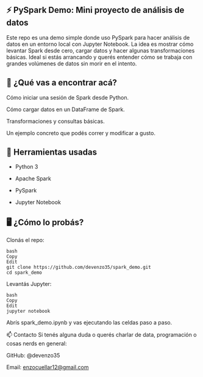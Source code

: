 ## ⚡️ PySpark Demo: Mini proyecto de análisis de datos
Este repo es una demo simple donde uso PySpark para hacer análisis de datos en un entorno local con Jupyter Notebook.
La idea es mostrar cómo levantar Spark desde cero, cargar datos y hacer algunas transformaciones básicas. Ideal si estás arrancando y querés entender cómo se trabaja con grandes volúmenes de datos sin morir en el intento.

## 🧠 ¿Qué vas a encontrar acá?
Cómo iniciar una sesión de Spark desde Python.

Cómo cargar datos en un DataFrame de Spark.

Transformaciones y consultas básicas.

Un ejemplo concreto que podés correr y modificar a gusto.

## 🔧 Herramientas usadas
- Python 3

- Apache Spark

- PySpark

- Jupyter Notebook

## 🖥 ¿Cómo lo probás?
Clonás el repo:

```
bash
Copy
Edit
git clone https://github.com/devenzo35/spark_demo.git
cd spark_demo
```
Levantás Jupyter:

```
bash
Copy
Edit
jupyter notebook
```
Abrís spark_demo.ipynb y vas ejecutando las celdas paso a paso.

📫 Contacto
Si tenés alguna duda o querés charlar de data, programación o cosas nerds en general:

GitHub: @devenzo35

Email: enzocuellar12@gmail.com

